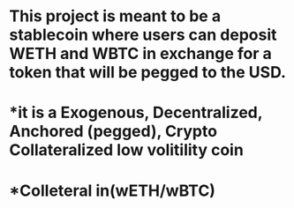# This project is meant to be a stablecoin where users can deposit WETH and WBTC in exchange for a token that will be pegged to the USD.



# *it is a Exogenous, Decentralized, Anchored (pegged), Crypto Collateralized low volitility coin
# *Colleteral in(wETH/wBTC)

